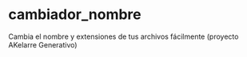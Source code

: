 # cambiador_nombre
Cambia el nombre y extensiones de tus archivos fácilmente (proyecto AKelarre Generativo)
